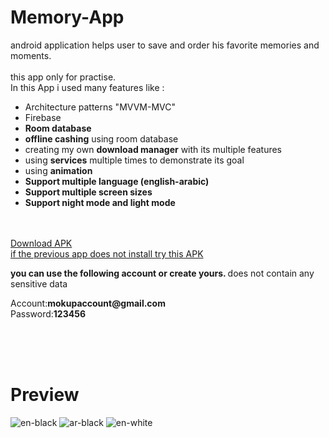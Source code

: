 # Memory-App
android application helps user to save and order his favorite memories and moments.
</br>
</br>
 this app only for practise.</br>
 In this App i used many features like :
<ul>
  <li>Architecture patterns "MVVM-MVC"</li>
  <li>Firebase</li>
  <li><b>Room database</b></li>
  <li><b>offline cashing</b> using room database</li>
  <li>creating my own <b>download manager</b> with its multiple features</li>
  <li>using <b>services</b> multiple times to demonstrate its goal</li>
  <li>using <b>animation</b> </li>
  <li><b>Support multiple language (english-arabic)</b></li>
  <li><b>Support multiple screen sizes</b></li>
  <li><b>Support night mode and light mode</b></li>
  </ul>
</br>
</br>
<a href="https://www.mediafire.com/file/i6qknco3wb4arqj/Memory_App.apk/file">Download APK</a>
</br>
<a href="https://www.mediafire.com/file/umyl8fz89vxxzl9/Memory-App.apk/file">if the previous app does not install try this APK</a>
</br>
<p><b>you can use the following account or create yours. </b>does not contain any sensitive data<p>
<P>Account:<b>mokupaccount@gmail.com</b> </br>Password:<b>123456</b></P>

</br>
</br>

</br>


<H1>Preview</H1>

![en-black](https://user-images.githubusercontent.com/48160574/131568804-be613d68-031d-400e-b1b7-f20895011e5e.PNG)
![ar-black](https://user-images.githubusercontent.com/48160574/131960386-249276c8-acbf-4c31-bb92-5742ae1d91b9.png)
![en-white](https://user-images.githubusercontent.com/48160574/131568775-88760de9-c113-44a3-9b6d-1ff4c1512d9b.PNG)






